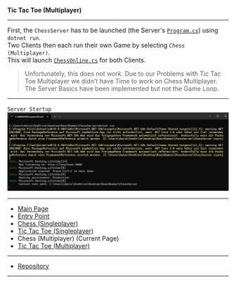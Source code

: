 **Tic Tac Toe (Multiplayer)**

---

First, the `ChessServer` has to be launched (the Server's [`Program.cs`](../../BoardGames/ChessServer/Program.cs)) using `dotnet run`.\
Two Clients then each run their own Game by selecting
`Chess (Multiplayer)`. \
This will launch [`ChessOnline.cs`](../../BoardGames/BoardGamesClient/ChessOnline.cs) for both Clients.

> Unfortunately, this does not work. Due to our Problems with Tic Tac Toe Multiplayer we didn't have Time to work on Chess Multiplayer. The Server Basics have been implemented but not the Game Loop.

---

`Server Startup`
![The Server and both Clients are started](../../Resources/Images/10_co_server.jpg)

---

- [Main Page](../Pages/ENTRY.md)
- [Entry Point](./ENTRY.md)
- [Chess (Singleplayer)](./CHESS.md)
- [Tic Tac Toe (Singleplayer)](./TTT.md)
- Chess (Multiplayer) (Current Page)
- [Tic Tac Toe (Multiplayer)](./TTTMP.md)

---

- [Repository](../../)

---
